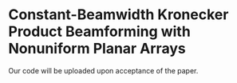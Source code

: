 # Constant-Beamwidth Kronecker Product Beamforming with Nonuniform Planar Arrays

Our code will be uploaded upon acceptance of the paper.
